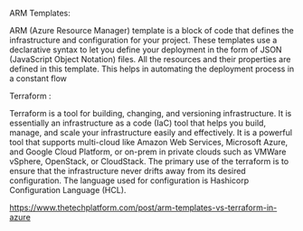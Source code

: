 ARM Templates:

ARM (Azure Resource Manager) template is a block of code that defines the infrastructure and configuration for your project. These templates use a declarative syntax to let you define your deployment in the form of JSON (JavaScript Object Notation) files. All the resources and their properties are defined in this template. This helps in automating the deployment process in a constant flow


Terraform :

Terraform is a tool for building, changing, and versioning infrastructure. It is essentially an infrastructure as a code (IaC) tool that helps you build, manage, and scale your infrastructure easily and effectively. It is a powerful tool that supports multi-cloud like Amazon Web Services, Microsoft Azure, and Google Cloud Platform, or on-prem in private clouds such as VMWare vSphere, OpenStack, or CloudStack. The primary use of the terraform is to ensure that the infrastructure never drifts away from its desired configuration. The language used for configuration is Hashicorp Configuration Language (HCL).

https://www.thetechplatform.com/post/arm-templates-vs-terraform-in-azure
